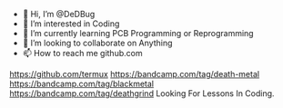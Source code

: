 - 👋 Hi, I’m @DeDBug
- 👀 I’m interested in Coding
- 🌱 I’m currently learning PCB Programming or Reprogramming
- 💞️ I’m looking to collaborate on Anything
- 📫 How to reach me github.com

<!---
DeDBug/DeDBug is a ✨ special ✨ repository because its `README.md` (this file) appears on your GitHub profile.
You can click the Preview link to take a look at your changes.
--->
https://github.com/termux
https://bandcamp.com/tag/death-metal
https://bandcamp.com/tag/blackmetal
https://bandcamp.com/tag/deathgrind
Looking For Lessons In Coding.
